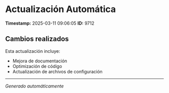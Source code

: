 # Actualización Automática

**Timestamp:** 2025-03-11 09:06:05
**ID:** 9712

## Cambios realizados

Esta actualización incluye:
- Mejora de documentación
- Optimización de código
- Actualización de archivos de configuración

---
*Generado automáticamente*

